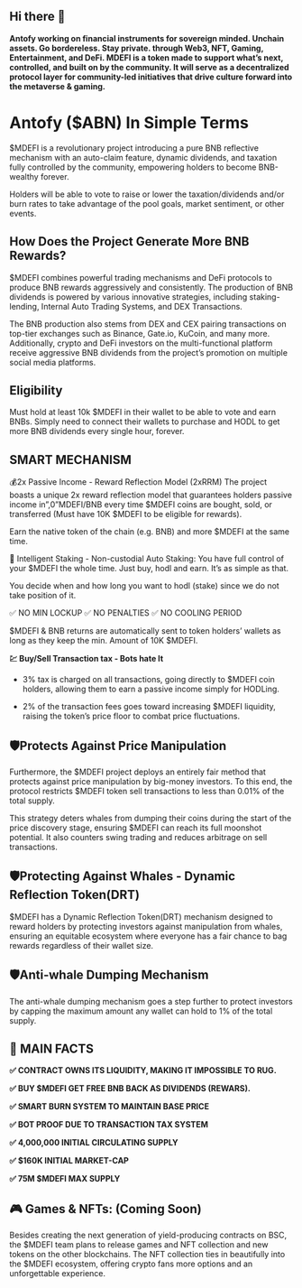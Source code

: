 ## Hi there 👋



**Antofy working on financial instruments for sovereign minded. Unchain assets. Go bordereless. Stay private. through Web3, NFT, Gaming, Entertainment, and DeFi. MDEFI is a token made to support what’s next, controlled, and built on by the community. It will serve as a decentralized protocol layer for community-led initiatives that drive culture forward into the metaverse & gaming.**

# Antofy ($ABN) In Simple Terms

$MDEFI is a revolutionary project introducing a pure BNB reflective mechanism with an auto-claim feature, dynamic dividends, and taxation fully controlled by the community, empowering holders to become BNB-wealthy forever.

Holders will be able to vote to raise or lower the taxation/dividends and/or burn rates to take advantage of the pool goals, market sentiment, or other events. 

## How Does the Project Generate More BNB Rewards?

$MDEFI combines powerful trading mechanisms and DeFi protocols to produce BNB rewards aggressively and consistently. The production of BNB dividends is powered by various innovative strategies, including staking-lending, Internal Auto Trading Systems, and DEX Transactions.

The BNB production also stems from DEX and CEX pairing transactions on top-tier exchanges such as Binance, Gate.io, KuCoin, and many more. Additionally, crypto and DeFi investors on the multi-functional platform receive aggressive BNB dividends from the project’s promotion on multiple social media platforms.

## Eligibility

Must hold at least 10k $MDEFI in their wallet to be able to vote and earn BNBs. Simply need to connect their wallets to purchase and HODL to get more BNB dividends every single hour, forever.

## SMART MECHANISM

💰2x Passive Income - Reward Reflection Model (2xRRM)
The project boasts a unique 2x reward reflection model that guarantees holders passive income in”,0”MDEFI/BNB every time $MDEFI coins are bought, sold, or transferred (Must have 10K $MDEFI to be eligible for rewards). 

Earn the native token of the chain (e.g. BNB) and more $MDEFI at the same time. 

🧠 Intelligent Staking - Non-custodial Auto Staking: 
You have full control of your $MDEFI the whole time. Just buy, hodl and earn. It’s as simple as that. 

You decide when and how long you want to hodl (stake) since we do not take position of it.

✅ NO MIN LOCKUP
✅ NO PENALTIES
✅ NO COOLING PERIOD

$MDEFI & BNB returns are automatically sent to token holders’ wallets as long as they keep the min. Amount of 10K $MDEFI.

**💹 Buy/Sell Transaction tax - Bots hate It**

- 3% tax is charged on all transactions, going directly to $MDEFI coin holders, allowing them to earn a passive income simply for HODLing.

- 2% of the transaction fees goes toward increasing $MDEFI liquidity, raising the token’s price floor to combat price fluctuations.

## 🛡Protects Against Price Manipulation

Furthermore, the $MDEFI project deploys an entirely fair method that protects against price manipulation by big-money investors. To this end, the protocol restricts $MDEFI token sell transactions to less than 0.01% of the total supply.

This strategy deters whales from dumping their coins during the start of the price discovery stage, ensuring $MDEFI can reach its full moonshot potential. It also counters swing trading and reduces arbitrage on sell transactions.

## 🛡Protecting Against Whales - Dynamic Reflection Token(DRT)

$MDEFI has a Dynamic Reflection Token(DRT) mechanism designed to reward holders by protecting investors against manipulation from whales, ensuring an equitable ecosystem where everyone has a fair chance to bag rewards regardless of their wallet size.

## 🛡Anti-whale Dumping Mechanism

The anti-whale dumping mechanism goes a step further to protect investors by capping the maximum amount any wallet can hold to 1% of the total supply.


## 🥳 MAIN FACTS

**✅  CONTRACT OWNS ITS LIQUIDITY, MAKING IT IMPOSSIBLE TO RUG.**

**✅  BUY $MDEFI GET FREE BNB BACK AS DIVIDENDS (REWARS).**

**✅  SMART BURN SYSTEM TO MAINTAIN BASE PRICE**

**✅  BOT PROOF DUE TO TRANSACTION TAX SYSTEM**

**✅  4,000,000 INITIAL CIRCULATING SUPPLY**

**✅  $160K INITIAL MARKET-CAP**

**✅  75M $MDEFI MAX SUPPLY**  


## 🎮 Games & NFTs: (Coming Soon)

Besides creating the next generation of yield-producing contracts on BSC, the $MDEFI team plans to release games and NFT collection and new tokens on the other blockchains. The NFT collection ties in beautifully into the $MDEFI ecosystem, offering crypto fans more options and an unforgettable experience.
